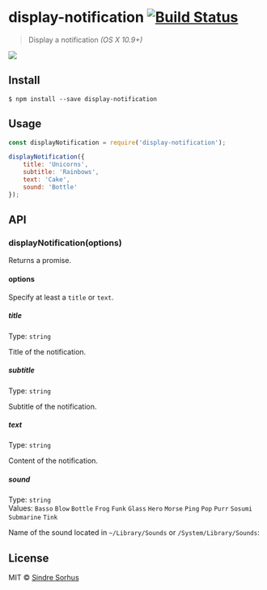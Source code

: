 # display-notification [![Build Status](https://travis-ci.org/sindresorhus/display-notification.svg?branch=master)](https://travis-ci.org/sindresorhus/display-notification)

> Display a notification *(OS X 10.9+)*

![](screenshot.png)


## Install

```
$ npm install --save display-notification
```


## Usage

```js
const displayNotification = require('display-notification');

displayNotification({
	title: 'Unicorns',
	subtitle: 'Rainbows',
	text: 'Cake',
	sound: 'Bottle'
});
```


## API

### displayNotification(options)

Returns a promise.

#### options

Specify at least a `title` or `text`.

##### title

Type: `string`

Title of the notification.

##### subtitle

Type: `string`

Subtitle of the notification.

##### text

Type: `string`

Content of the notification.

##### sound

Type: `string`<br>
Values: `Basso` `Blow` `Bottle` `Frog` `Funk` `Glass` `Hero` `Morse` `Ping` `Pop` `Purr` `Sosumi` `Submarine` `Tink`

Name of the sound located in `~/Library/Sounds` or `/System/Library/Sounds`:


## License

MIT © [Sindre Sorhus](https://sindresorhus.com)
